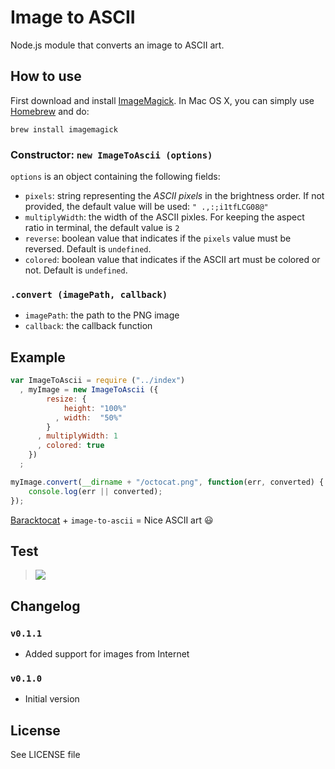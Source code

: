 Image to ASCII
==============

Node.js module that converts an image to ASCII art.

## How to use

First download and install [ImageMagick](http://www.imagemagick.org/). In Mac OS X, you can simply use [Homebrew](http://mxcl.github.io/homebrew/) and do:

    brew install imagemagick

### Constructor: `new ImageToAscii (options)`
`options` is an object containing the following fields:
 - `pixels`: string representing the *ASCII pixels* in the brightness order. If not provided, the default value will be used: `" .,:;i1tfLCG08@"`
 - `multiplyWidth`: the width of the ASCII pixles. For keeping the aspect ratio in terminal, the default value is `2`
 - `reverse`: boolean value that indicates if the `pixels` value must be reversed. Default is `undefined`.
 - `colored`: boolean value that indicates if the ASCII art must be colored or not. Default is `undefined`.

### `.convert (imagePath, callback)`
 - `imagePath`: the path to the PNG image
 - `callback`: the callback function

## Example

```js
var ImageToAscii = require ("../index")
  , myImage = new ImageToAscii ({
        resize: {
            height: "100%"
          , width:  "50%"
        }
      , multiplyWidth: 1
      , colored: true
    })
  ;

myImage.convert(__dirname + "/octocat.png", function(err, converted) {
    console.log(err || converted);
});
```
[Baracktocat](https://octodex.github.com/baracktocat/) + `image-to-ascii` = Nice ASCII art :smiley:


## Test

> [![](http://i.imgur.com/piG4iMu.png)](https://asciinema.org/a/8881)


## Changelog

### `v0.1.1`
 - Added support for images from Internet

### `v0.1.0`
 - Initial version

## License
See LICENSE file
